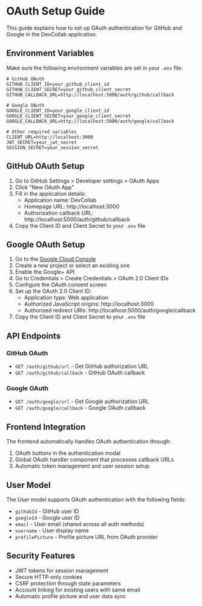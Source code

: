 # OAuth Setup Guide

This guide explains how to set up OAuth authentication for GitHub and Google in the DevCollab application.

## Environment Variables

Make sure the following environment variables are set in your `.env` file:

```env
# GitHub OAuth
GITHUB_CLIENT_ID=your_github_client_id
GITHUB_CLIENT_SECRET=your_github_client_secret
GITHUB_CALLBACK_URL=http://localhost:5000/auth/github/callback

# Google OAuth
GOOGLE_CLIENT_ID=your_google_client_id
GOOGLE_CLIENT_SECRET=your_google_client_secret
GOOGLE_CALLBACK_URL=http://localhost:5000/auth/google/callback

# Other required variables
CLIENT_URL=http://localhost:3000
JWT_SECRET=your_jwt_secret
SESSION_SECRET=your_session_secret
```

## GitHub OAuth Setup

1. Go to GitHub Settings > Developer settings > OAuth Apps
2. Click "New OAuth App"
3. Fill in the application details:
   - Application name: DevCollab
   - Homepage URL: http://localhost:3000
   - Authorization callback URL: http://localhost:5000/auth/github/callback
4. Copy the Client ID and Client Secret to your `.env` file

## Google OAuth Setup

1. Go to the [Google Cloud Console](https://console.cloud.google.com/)
2. Create a new project or select an existing one
3. Enable the Google+ API
4. Go to Credentials > Create Credentials > OAuth 2.0 Client IDs
5. Configure the OAuth consent screen
6. Set up the OAuth 2.0 Client ID:
   - Application type: Web application
   - Authorized JavaScript origins: http://localhost:3000
   - Authorized redirect URIs: http://localhost:5000/auth/google/callback
7. Copy the Client ID and Client Secret to your `.env` file

## API Endpoints

### GitHub OAuth
- `GET /auth/github/url` - Get GitHub authorization URL
- `GET /auth/github/callback` - GitHub OAuth callback

### Google OAuth
- `GET /auth/google/url` - Get Google authorization URL
- `GET /auth/google/callback` - Google OAuth callback

## Frontend Integration

The frontend automatically handles OAuth authentication through:
1. OAuth buttons in the authentication modal
2. Global OAuth handler component that processes callback URLs
3. Automatic token management and user session setup

## User Model

The User model supports OAuth authentication with the following fields:
- `githubId` - GitHub user ID
- `googleId` - Google user ID
- `email` - User email (shared across all auth methods)
- `username` - User display name
- `profilePicture` - Profile picture URL from OAuth provider

## Security Features

- JWT tokens for session management
- Secure HTTP-only cookies
- CSRF protection through state parameters
- Account linking for existing users with same email
- Automatic profile picture and user data sync